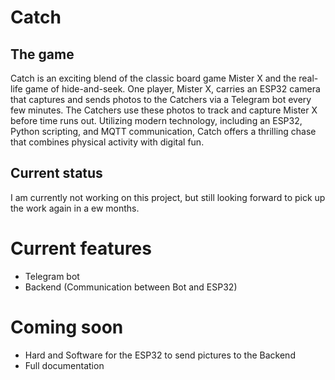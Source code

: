 # Catch
## The game
Catch is an exciting blend of the classic board game Mister X and the real-life game of hide-and-seek. One player, Mister X, carries an ESP32 camera that captures and sends photos to the Catchers via a Telegram bot every few minutes. The Catchers use these photos to track and capture Mister X before time runs out. Utilizing modern technology, including an ESP32, Python scripting, and MQTT communication, Catch offers a thrilling chase that combines physical activity with digital fun.

## Current status
I am currently not working on this project, but still looking forward to pick up the work again in a ew months.

# Current features
- Telegram bot
- Backend (Communication between Bot and ESP32)

# Coming soon
- Hard and Software for the ESP32 to send pictures to the Backend
- Full documentation
